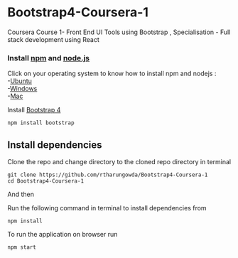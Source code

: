 # Bootstrap4-Coursera-1
Coursera Course 1- Front End UI Tools using Bootstrap , Specialisation - Full stack development using React

### Install [npm](https://www.npmjs.com/get-npm) and [node.js](https://nodejs.org/en/download/)
Click on your operating system to know how to install npm and nodejs :<br/>
-[Ubuntu](https://www.digitalocean.com/community/tutorials/how-to-install-node-js-on-ubuntu-18-04)<br/>
-[Windows](https://phoenixnap.com/kb/install-node-js-npm-on-windows)<br/>
-[Mac](https://treehouse.github.io/installation-guides/mac/node-mac.html)<br/>

Install [Bootstrap 4](https://getbootstrap.com/)
 ```
 npm install bootstrap
 ```

## Install dependencies
Clone the repo and change directory to the cloned repo directory in terminal
```
git clone https://github.com/rtharungowda/Bootstrap4-Coursera-1
cd Bootstrap4-Coursera-1
```
And then <br/>

Run the following command in terminal to install dependencies from 
```
npm install
```
To run the application on browser run
```
npm start
```

